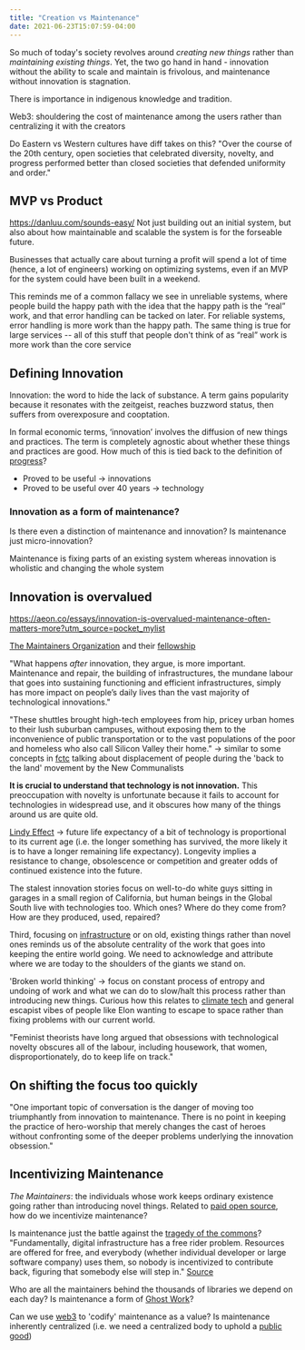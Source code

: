 ```yaml
---
title: "Creation vs Maintenance"
date: 2021-06-23T15:07:59-04:00
---
```


So much of today's society revolves around *creating new things* rather than *maintaining existing things*. Yet,  the two go hand in hand - innovation without the ability to scale and maintain is frivolous, and maintenance without innovation is stagnation.

There is importance in indigenous knowledge and tradition.

Web3: shouldering the cost of maintenance among the users rather than centralizing it with the creators

Do Eastern vs Western cultures have diff takes on this? "Over the course of the 20th century, open societies that celebrated diversity, novelty, and progress performed better than closed societies that defended uniformity and order."

## MVP vs Product
https://danluu.com/sounds-easy/
Not just building out an initial system, but also about how maintainable and scalable the system is for the forseable future.

Businesses that actually care about turning a profit will spend a lot of time (hence, a lot of engineers) working on optimizing systems, even if an MVP for the system could have been built in a weekend.

This reminds me of a common fallacy we see in unreliable systems, where people build the happy path with the idea that the happy path is the “real” work, and that error handling can be tacked on later. For reliable systems, error handling is more work than the happy path. The same thing is true for large services -- all of this stuff that people don't think of as “real” work is more work than the core service

## Defining Innovation
Innovation: the word to hide the lack of substance. A term gains popularity because it resonates with the zeitgeist, reaches buzzword status, then suffers from overexposure and cooptation.

In formal economic terms, ‘innovation’ involves the diffusion of new things and practices. The term is completely agnostic about whether these things and practices are good. How much of this is tied back to the definition of [progress](thoughts/progress.md)?

* Proved to be useful -> innovations
* Proved to be useful over 40 years -> technology

### Innovation as a form of maintenance?
Is there even a distinction of maintenance and innovation? Is maintenance just micro-innovation?

Maintenance is fixing parts of an existing system whereas innovation is wholistic and changing the whole system

## Innovation is overvalued
https://aeon.co/essays/innovation-is-overvalued-maintenance-often-matters-more?utm_source=pocket_mylist

[The Maintainers Organization](https://themaintainers.org/) and their [fellowship](https://themaintainers.org/summer-fellow)

"What happens _after_ innovation, they argue, is more important. Maintenance and repair, the building of infrastructures, the mundane labour that goes into sustaining functioning and efficient infrastructures, simply has more impact on people’s daily lives than the vast majority of technological innovations."

"These shuttles brought high-tech employees from hip, pricey urban homes to their lush suburban campuses, without exposing them to the inconvenience of public transportation or to the vast populations of the poor and homeless who also call Silicon Valley their home." -> similar to some concepts in [fctc](thoughts/books/fctc.md) talking about displacement of people during the 'back to the land'  movement by the New Communalists

**It is crucial to understand that technology is not innovation.** This preoccupation with novelty is unfortunate because it fails to account for technologies in widespread use, and it obscures how many of the things around us are quite old.

[Lindy Effect](https://en.wikipedia.org/wiki/Lindy_effect) -> future life expectancy of a bit of technology is proportional to its current age (i.e. the longer something has survived, the more likely it is to have a longer remaining life expectancy). Longevity implies a resistance to change, obsolescence or competition and greater odds of continued existence into the future.

The stalest innovation stories focus on well-to-do white guys sitting in garages in a small region of California, but human beings in the Global South live with technologies too. Which ones? Where do they come from? How are they produced, used, repaired?

Third, focusing on [infrastructure](thoughts/infrastructure.md) or on old, existing things rather than novel ones reminds us of the absolute centrality of the work that goes into keeping the entire world going. We need to acknowledge and attribute where we are today to the shoulders of the giants we stand on.

'Broken world thinking' -> focus on constant process of entropy and undoing of work and what we can do to slow/halt this process rather than introducing new things. Curious how this relates to [climate tech](thoughts/climate-tech.md) and general escapist vibes of people like Elon wanting to escape to space rather than fixing problems with our current world.

"Feminist theorists have long argued that obsessions with technological novelty obscures all of the labour, including housework, that women, disproportionately, do to keep life on track."

## On shifting the focus too quickly
"One important topic of conversation is the danger of moving too triumphantly from innovation to maintenance. There is no point in keeping the practice of hero-worship that merely changes the cast of heroes without confronting some of the deeper problems underlying the innovation obsession."

## Incentivizing Maintenance
*The Maintainers*: the individuals whose work keeps ordinary existence going rather than introducing novel things. Related to [paid open source](posts/paid-open-source.md), how do we incentivize maintenance?

Is maintenance just the battle against the [tragedy of the commons](thoughts/tragedy-of-the-commons.md)? "Fundamentally, digital infrastructure has a free rider problem. Resources are offered for free, and everybody (whether individual developer or large software company) uses them, so nobody is incentivized to contribute back, figuring that somebody else will step in." [Source](https://techcrunch.com/2018/06/23/open-source-sustainability)

Who are all the maintainers behind the thousands of libraries we depend on each day? Is maintenance a form of [Ghost Work](thoughts/articles/ghost-work.md)?

Can we use [web3](thoughts/web3.md) to 'codify' maintenance as a value? Is maintenance inherently centralized (i.e. we need a centralized body to uphold a [public good](thoughts/public-goods.md))